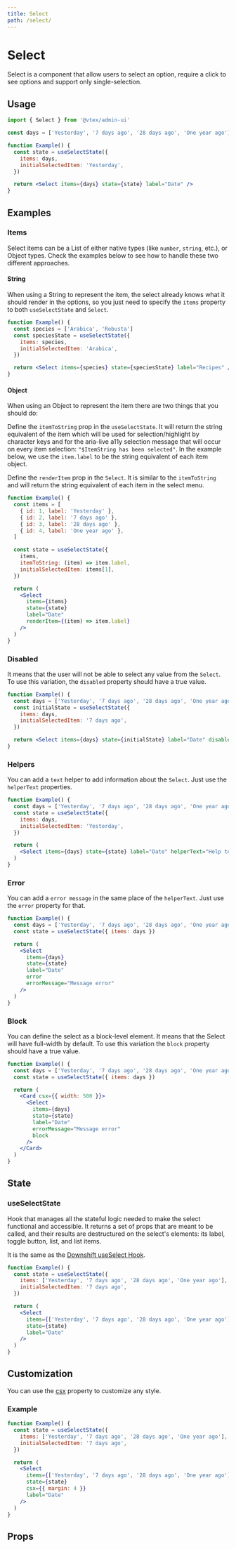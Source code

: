 ```yaml
---
title: Select
path: /select/
---
```


# Select

Select is a component that allow users to select an option, require a click to see options and support only single-selection.

## Usage

```jsx isStatic
import { Select } from '@vtex/admin-ui'

const days = ['Yesterday', '7 days ago', '28 days ago', 'One year ago']

function Example() {
  const state = useSelectState({
    items: days,
    initialSelectedItem: 'Yesterday',
  })

  return <Select items={days} state={state} label="Date" />
}
```

## Examples

### Items

Select items can be a List of either native types (like `number`, `string`, etc.), or Object types. Check the examples below to see how to handle these two different approaches.

#### String

When using a String to represent the item, the select already knows what it should render in the options, so you just need to specify the `items` property to both `useSelectState` and `Select`.

```jsx
function Example() {
  const species = ['Arabica', 'Robusta']
  const speciesState = useSelectState({
    items: species,
    initialSelectedItem: 'Arabica',
  })

  return <Select items={species} state={speciesState} label="Recipes" />
}
```

#### Object

When using an Object to represent the item there are two things that you should do:

Define the `itemToString` prop in the `useSelectState`. It will return the string equivalent of the item which will be used for selection/highlight by character keys and for the aria-live a11y selection message that will occur on every item selection: `"$ItemString has been selected"`. In the example below, we use the `item.label` to be the string equivalent of each item object.

Define the `renderItem` prop in the `Select`. It is similar to the `itemToString` and will return the string equivalent of each item in the select menu.

```jsx
function Example() {
  const items = [
    { id: 1, label: 'Yesterday' },
    { id: 2, label: '7 days ago' },
    { id: 3, label: '28 days ago' },
    { id: 4, label: 'One year ago' },
  ]

  const state = useSelectState({
    items,
    itemToString: (item) => item.label,
    initialSelectedItem: items[1],
  })

  return (
    <Select
      items={items}
      state={state}
      label="Date"
      renderItem={(item) => item.label}
    />
  )
}
```

### Disabled

It means that the user will not be able to select any value from the `Select`. To use this variation, the `disabled` property should have a true value.

```jsx
function Example() {
  const days = ['Yesterday', '7 days ago', '28 days ago', 'One year ago']
  const initialState = useSelectState({
    items: days,
    initialSelectedItem: '7 days ago',
  })

  return <Select items={days} state={initialState} label="Date" disabled />
}
```

### Helpers

You can add a `text` helper to add information about the `Select`. Just use the `helperText` properties.

```jsx
function Example() {
  const days = ['Yesterday', '7 days ago', '28 days ago', 'One year ago']
  const state = useSelectState({
    items: days,
    initialSelectedItem: 'Yesterday',
  })

  return (
    <Select items={days} state={state} label="Date" helperText="Help text" />
  )
}
```

### Error

You can add a `error message` in the same place of the `helperText`. Just use the `error` property for that.

```jsx
function Example() {
  const days = ['Yesterday', '7 days ago', '28 days ago', 'One year ago']
  const state = useSelectState({ items: days })

  return (
    <Select
      items={days}
      state={state}
      label="Date"
      error
      errorMessage="Message error"
    />
  )
}
```

### Block

You can define the select as a block-level element. It means that the Select will have full-width by default. To use this variation the `block` property should have a true value.

```jsx
function Example() {
  const days = ['Yesterday', '7 days ago', '28 days ago', 'One year ago']
  const state = useSelectState({ items: days })

  return (
    <Card csx={{ width: 500 }}>
      <Select
        items={days}
        state={state}
        label="Date"
        errorMessage="Message error"
        block
      />
    </Card>
  )
}
```

## State

### useSelectState

Hook that manages all the stateful logic needed to make the select functional and accessible. It returns a set of props that are meant to be called, and their results are destructured on the select's elements: its label, toggle button, list, and list items.

It is the same as the [Downshift useSelect Hook](https://www.downshift-js.com/use-select).

```jsx
function Example() {
  const state = useSelectState({
    items: ['Yesterday', '7 days ago', '28 days ago', 'One year ago'],
    initialSelectedItem: '7 days ago',
  })

  return (
    <Select
      items={['Yesterday', '7 days ago', '28 days ago', 'One year ago']}
      state={state}
      label="Date"
    />
  )
}
```

## Customization

You can use the [csx](https://admin-ui-docs.vercel.app/theming/inline-styles/#styles--csx) property to customize any style.

### Example

```jsx
function Example() {
  const state = useSelectState({
    items: ['Yesterday', '7 days ago', '28 days ago', 'One year ago'],
    initialSelectedItem: '7 days ago',
  })

  return (
    <Select
      items={['Yesterday', '7 days ago', '28 days ago', 'One year ago']}
      state={state}
      csx={{ margin: 4 }}
      label="Date"
    />
  )
}
```

## Props
